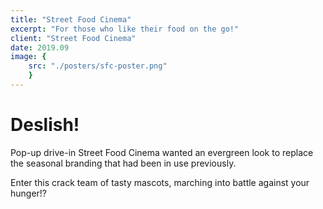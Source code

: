 ```yaml
---
title: "Street Food Cinema"
excerpt: "For those who like their food on the go!"
client: "Street Food Cinema"
date: 2019.09
image: { 
	src: "./posters/sfc-poster.png" 
	}
---
```


# Deslish!

Pop-up drive-in Street Food Cinema wanted an evergreen look to replace the seasonal branding that had been in use previously.

Enter this crack team of tasty mascots, marching into battle against your hunger!?
